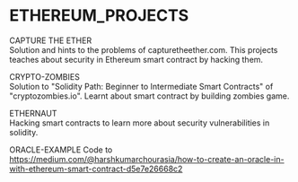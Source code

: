 # ETHEREUM_PROJECTS

CAPTURE THE ETHER<br />
Solution and hints to the problems of capturetheether.com. This projects teaches about security in Ethereum smart contract by hacking them.

CRYPTO-ZOMBIES <br />
Solution to "Solidity Path: Beginner to Intermediate Smart Contracts" of "cryptozombies.io". Learnt about smart contract by building zombies game.

ETHERNAUT<br />
Hacking smart contracts to learn more about security vulnerabilities in solidity.

ORACLE-EXAMPLE
Code to https://medium.com/@harshkumarchourasia/how-to-create-an-oracle-in-with-ethereum-smart-contract-d5e7e26668c2
